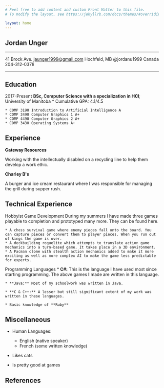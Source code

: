 ```yaml
---
# Feel free to add content and custom Front Matter to this file.
# To modify the layout, see https://jekyllrb.com/docs/themes/#overriding-theme-defaults

layout: home
---
```

## Jordan Unger

-------------------     ----------------------------
41 Brock Ave.                      jaunger1999@gmail.com
Hochfeld, MB                       @jordanu1999
Canada                             204-312-0378

-------------------     ----------------------------

Education
---------

2017-Present
   **BSc, Computer Science with a specialization in HCI**; University of Manitoba
    * Cumulative GPA: 4.1/4.5

    * COMP 3190 Introduction to Artificial Intelligence A
    * COMP 3490 Computer Graphics 1 A+
    * COMP 4490 Computer Graphics 2 A+
    * COMP 3430 Operating Systems A+

Experience
----------

**Gateway Resources**

Working with the intellectually disabled on a recycling line to help them develop a work ethic.

**Charley B's**

A burger and ice cream restaurant where I was responsible for managing the grill during supper rush.

Technical Experience
--------------------

Hobbyist Game Development
    During my summers I have made three games playable to completion and prototyped many more. They can be found here.

    * A chess survival game where enemy pieces fall onto the board. You can capture pieces or convert them to player pieces. When you run out of kings the game is over.
    * A deckbuilding roguelite which attempts to translate action game mechanics into a turn-based game. It takes place in a 3D environment.
    * A Pacman clone with stealth action mechanics added to make it more exciting as well as more complex AI to make the game less predictable for experts.

Programming Languages
    * **C#:** This is the language I have used most since starting programming. The above games I made are written in this language.

    * **Java:** Most of my schoolwork was written in Java.

    * **C & C++:** A lesser but still significant extent of my work was written in these languages.

    * Basic knowledge of **Ruby**

[ref]: https://github.com/jaunger1999

Miscellaneous
----------------------------------------

* Human Languages:

     * English (native speaker)
     * French (some written knowledge)
* Likes cats
* Is pretty good at games

References
----------------------------------------
